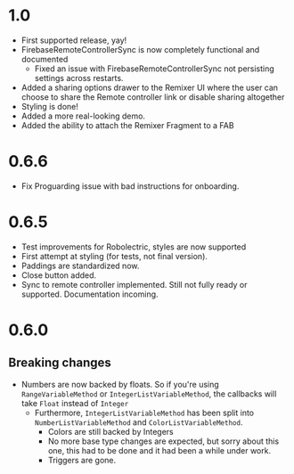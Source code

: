 # 1.0

- First supported release, yay!
- FirebaseRemoteControllerSync is now completely functional and documented
  - Fixed an issue with FirebaseRemoteControllerSync not persisting settings across restarts.
- Added a sharing options drawer to the Remixer UI where the user can choose to share the Remote controller link or disable sharing altogether
- Styling is done!
- Added a more real-looking demo.
- Added the ability to attach the Remixer Fragment to a FAB

# 0.6.6

- Fix Proguarding issue with bad instructions for onboarding.

# 0.6.5

- Test improvements for Robolectric, styles are now supported
- First attempt at styling (for tests, not final version).
- Paddings are standardized now.
- Close button added.
- Sync to remote controller implemented. Still not fully ready or supported. Documentation incoming.



# 0.6.0

## Breaking changes

- Numbers are now backed by floats. So if you're using `RangeVariableMethod` or `IntegerListVariableMethod`, the callbacks will take `Float` instead of `Integer`
  - Furthermore, `IntegerListVariableMethod` has been split into `NumberListVariableMethod` and `ColorListVariableMethod`.
	- Colors are still backed by Integers
	- No more base type changes are expected, but sorry about this one, this had to be done and it had been a while under work.
	- Triggers are gone.
